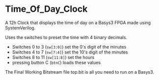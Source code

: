 # Time_Of_Day_Clock

A 12h Clock that displays the time of day on a Basys3 FPGA made using SystemVerilog.

Uses the switches to preset the time with 4 binary decimals. 
*  Switches 0 to 3 (```sw[3:0]```) set the 0's digit of the minutes
*  Switches 4 to 7 (```sw[7:4]```) set the 10's digit of the minutes
*  Switches 8 to 11 (```sw[11:8]```) set the hours
*  pressing button C (```btnC```) loads these values


The Final Working Bitstream file top.bit is all you need to run on a Basys3.
